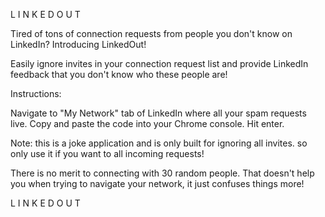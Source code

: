 L I N K E D  O U T

Tired of tons of connection requests from people you don't know on LinkedIn? Introducing LinkedOut!

Easily ignore invites in your connection request list and provide LinkedIn feedback that you don't know who these people are! 

Instructions: 

Navigate to "My Network" tab of LinkedIn where all your spam requests live. 
Copy and paste the code into your Chrome console. 
Hit enter.

Note: this is a joke application and is only built for ignoring all invites.
so only use it if you want to all incoming requests! 

There is no merit to connecting with 30 random people. 
That doesn't help you when trying to navigate your network, it just confuses things more!

L I N K E D  O U T
